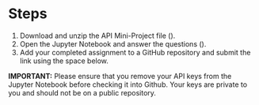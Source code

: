 <h1>Steps</h1>

1. Download and unzip the API Mini-Project file (<code></code>).
2. Open the Jupyter Notebook and answer the questions (<code></code>).
3. Add your completed assignment to a GitHub repository and submit the link using the space below.

<b>IMPORTANT:</b> Please ensure that you remove your API keys from the Jupyter Notebook before checking it into Github. Your keys are private to you and should not be on a public repository.
